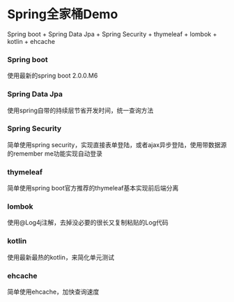 # Spring全家桶Demo
Spring boot + Spring Data Jpa + Spring Security + thymeleaf + lombok + kotlin + ehcache
### Spring boot
使用最新的spring boot 2.0.0.M6
### Spring Data Jpa
使用spring自带的持续层节省开发时间，统一查询方法
### Spring Security
简单使用spring security，实现直接表单登陆，或者ajax异步登陆，使用带数据源的remember me功能实现自动登录
### thymeleaf
简单使用spring boot官方推荐的thymeleaf基本实现前后端分离
### lombok
使用@Log4j注解，去掉没必要的很长又复制粘贴的Log代码
### kotlin
使用最新最热的kotlin，来简化单元测试
### ehcache
简单使用ehcache，加快查询速度

